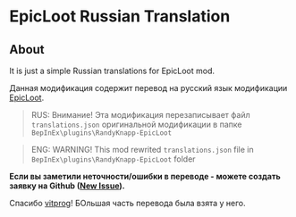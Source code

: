 # EpicLoot Russian Translation

## About
It is just a simple Russian translations for EpicLoot mod.

Данная модификация содержит перевод на русский язык модификации [EpicLoot](https://valheim.thunderstore.io/package/RandyKnapp/EpicLoot/).

> RUS: Внимание! Эта модификация перезаписывает файл `translations.json` оригинальной модификации в папке `BepInEx\plugins\RandyKnapp-EpicLoot`

> ENG: WARNING! This mod rewrited `translations.json` file in `BepInEx\plugins\RandyKnapp-EpicLoot` folder

**Если вы заметили неточности/ошибки в переводе - можете создать заявку на Github ([New Issue](https://github.com/gigvwvtt/EpicLootRussian/issues/new)).**

Спасибо [vitprog](https://valheim.thunderstore.io/package/vitprog/)! БОльшая часть перевода была взята у него.